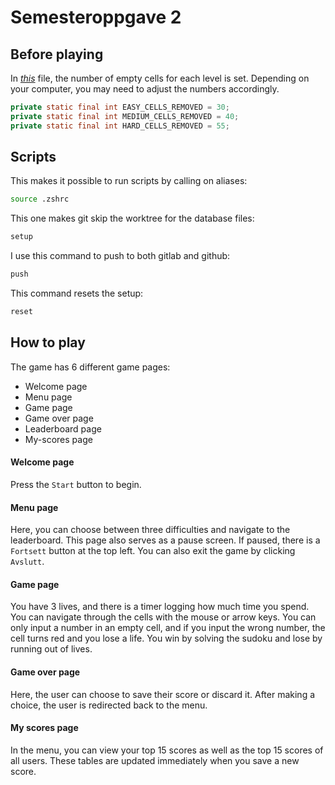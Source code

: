 # Semesteroppgave 2

## Before playing

In [_this_](src/main/java/no/uib/inf101/sudoku/model/Generator.java) file, the number of empty cells for each level is set. Depending on your computer, you may need to adjust the numbers accordingly.

```java
private static final int EASY_CELLS_REMOVED = 30;
private static final int MEDIUM_CELLS_REMOVED = 40;
private static final int HARD_CELLS_REMOVED = 55;
```

## Scripts

This makes it possible to run scripts by calling on aliases:

```bash
source .zshrc
```

This one makes git skip the worktree for the database files:

```bash
setup
```

I use this command to push to both gitlab and github:

```bash
push
```

This command resets the setup:

```bash
reset
```

## How to play

The game has 6 different game pages:

- Welcome page
- Menu page
- Game page
- Game over page
- Leaderboard page
- My-scores page

#### Welcome page

Press the `Start` button to begin.

#### Menu page

Here, you can choose between three difficulties and navigate to the leaderboard. This page also serves as a pause screen. If paused, there is a `Fortsett` button at the top left. You can also exit the game by clicking `Avslutt`.

#### Game page

You have 3 lives, and there is a timer logging how much time you spend. You can navigate through the cells with the mouse or arrow keys. You can only input a number in an empty cell, and if you input the wrong number, the cell turns red and you lose a life. You win by solving the sudoku and lose by running out of lives.

#### Game over page

Here, the user can choose to save their score or discard it. After making a choice, the user is redirected back to the menu.

#### My scores page

In the menu, you can view your top 15 scores as well as the top 15 scores of all users. These tables are updated immediately when you save a new score.
